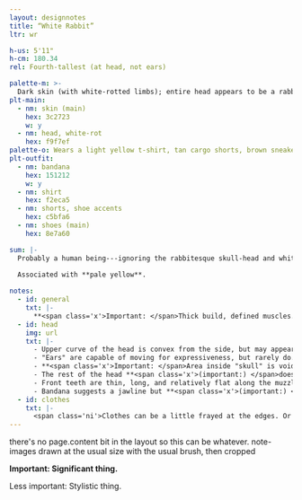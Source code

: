 ```yaml
---
layout: designnotes
title: “White Rabbit”
ltr: wr

h-us: 5'11"
h-cm: 180.34
rel: Fourth-tallest (at head, not ears)

palette-m: >-
  Dark skin (with white-rotted limbs); entire head appears to be a rabbit-esque skull, including ears. There are visible eyes in the sockets but no discernible color.
plt-main:
  - nm: skin (main)
    hex: 3c2723
    w: y
  - nm: head, white-rot
    hex: f9f7ef
palette-o: Wears a light yellow t-shirt, tan cargo shorts, brown sneakers. Also has a black bandana wrapped around the "neck," which covers the entire lower jaw area.
plt-outfit:
  - nm: bandana
    hex: 151212
    w: y
  - nm: shirt
    hex: f2eca5
  - nm: shorts, shoe accents
    hex: c5bfa6
  - nm: shoes (main)
    hex: 8e7a60

sum: |-
  Probably a human being---ignoring the rabbitesque skull-head and white-rot gnawing at the limbs. Muscular, and capable of typical human movement (facial expressions notwithstanding). Outfit might've been some kind of outdoorsy getup, but it's missing something; a black bandana obscures the lower head. Seems self-assured, but doesn't talk.
  
  Associated with **pale yellow**.

notes:
  - id: general
    txt: |-
      **<span class='x'>Important: </span>Thick build, defined muscles.** Limbs and neck have typical range of movement, though whitish areas would feel severely calloused and slightly cold to the touch.
  - id: head
    img: url
    txt: |-
      - Upper curve of the head is convex from the side, but may appear concave from other angles due to snout protrusion. <span class='ni'><s>(also, I am not as consistent with it as with other characters' features yet.)</s></span> See [3d turnaround](../../../gallery/spin) for a low-poly reference.
      - "Ears" are capable of moving for expressiveness, but rarely do.
      - **<span class='x'>Important: </span>Area inside "skull" is void, with no discernible form.** <span class='ni'>Eyes are usually stylized to suggest shadow.</span>
      - The rest of the head **<span class='x'>(important:) </span>does not deform**; no furrowed brows or mouth movements.
      - Front teeth are thin, long, and relatively flat along the muzzle curve; "back" teeth are blunter like human molars. **The two at the very front are longest.**
      - Bandana suggests a jawline but **<span class='x'>(important:) </span>never comes off**. Back of the head is rarely if ever shown.
  - id: clothes
    txt: |-
      <span class='ni'>Clothes can be a little frayed at the edges. Or not. I don't draw this consistently.</span>
---
```

there's no page.content bit in the layout so this can be whatever. note-images drawn at the usual size with the usual brush, then cropped

**<span class='x'>Important: </span>Significant thing.**

<span class='ni'><span class='x'>Less important: </span>Stylistic thing.</span>
